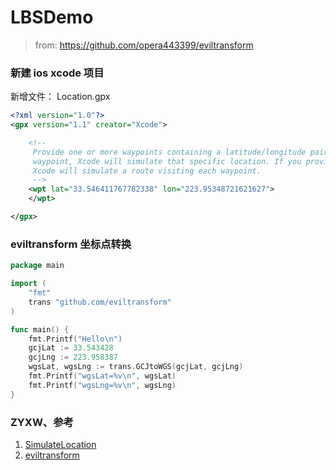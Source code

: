 # LBSDemo

> from: https://github.com/opera443399/eviltransform


### 新建 ios xcode 项目
新增文件： Location.gpx

```xml
<?xml version="1.0"?>
<gpx version="1.1" creator="Xcode">

    <!--
     Provide one or more waypoints containing a latitude/longitude pair. If you provide one
     waypoint, Xcode will simulate that specific location. If you provide multiple waypoints,
     Xcode will simulate a route visiting each waypoint.
     -->
    <wpt lat="33.546411767782338" lon="223.95348721621627">
    </wpt>

</gpx>

```

### eviltransform 坐标点转换
```go
package main

import (
    "fmt"
    trans "github.com/eviltransform"
)

func main() {
    fmt.Printf("Hello\n")
    gcjLat := 33.543428
    gcjLng := 223.958387
    wgsLat, wgsLng := trans.GCJtoWGS(gcjLat, gcjLng)
    fmt.Printf("wgsLat=%v\n", wgsLat)
    fmt.Printf("wgsLng=%v\n", wgsLng)
}
```



### ZYXW、参考
1. [SimulateLocation](https://github.com/RockerHX/SimulateLocation)
2. [eviltransform](https://github.com/googollee/eviltransform)
